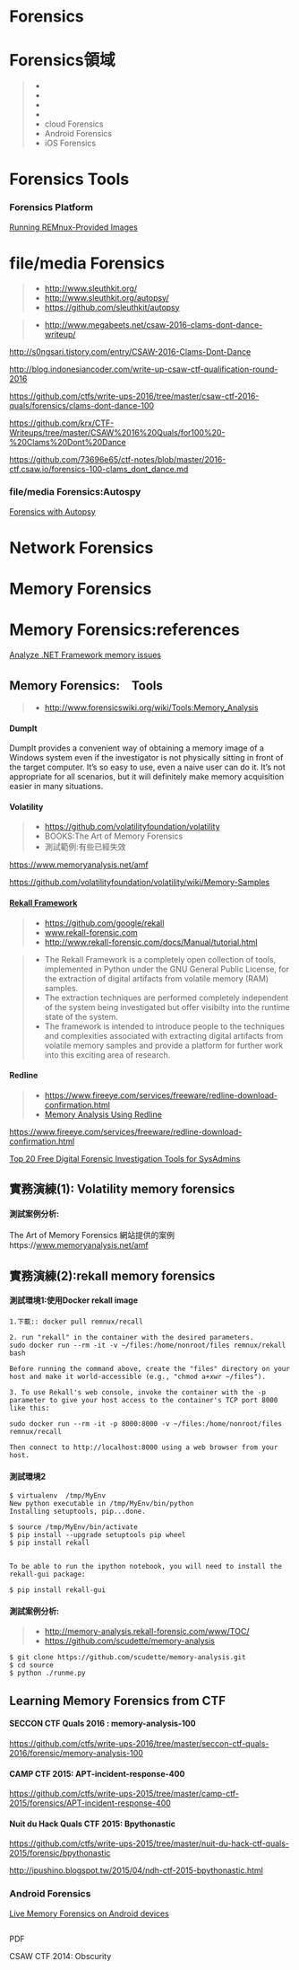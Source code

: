 # Forensics

# Forensics領域
>* 
>* 
>* 
>* 
>* cloud Forensics
>* Android Forensics
>* iOS Forensics

# Forensics Tools

### Forensics Platform

[Running REMnux-Provided Images](https://remnux.org/docs/containers/run-apps/)


# file/media Forensics

>* http://www.sleuthkit.org/
>* http://www.sleuthkit.org/autopsy/
>* https://github.com/sleuthkit/autopsy



>* http://www.megabeets.net/csaw-2016-clams-dont-dance-writeup/

http://s0ngsari.tistory.com/entry/CSAW-2016-Clams-Dont-Dance

http://blog.indonesiancoder.com/write-up-csaw-ctf-qualification-round-2016

https://github.com/ctfs/write-ups-2016/tree/master/csaw-ctf-2016-quals/forensics/clams-dont-dance-100

https://github.com/krx/CTF-Writeups/tree/master/CSAW%2016%20Quals/for100%20-%20Clams%20Dont%20Dance

https://github.com/73696e65/ctf-notes/blob/master/2016-ctf.csaw.io/forensics-100-clams_dont_dance.md


### file/media Forensics:Autospy

[Forensics with Autopsy](https://www.youtube.com/watch?v=Z8p3IMxLMTI)

# Network Forensics


# Memory Forensics

# Memory Forensics:references

[Analyze .NET Framework memory issues](https://msdn.microsoft.com/en-us/library/dn342825.aspx)

## Memory Forensics:　Tools

>* http://www.forensicswiki.org/wiki/Tools:Memory_Analysis

#### DumpIt 

DumpIt provides a convenient way of obtaining a memory image of a Windows system even if the investigator is not physically sitting in front of the target computer. It’s so easy to use, even a naive user can do it. It’s not appropriate for all scenarios, but it will definitely make memory acquisition easier in many situations.

#### Volatility

>* https://github.com/volatilityfoundation/volatility
>* BOOKS:The Art of Memory Forensics
>* 測試範例:有些已經失效

https://www.memoryanalysis.net/amf

https://github.com/volatilityfoundation/volatility/wiki/Memory-Samples


####  [Rekall Framework](http://www.rekall-forensic.com/docs/Manual/overview.html)

>* https://github.com/google/rekall
>* www.rekall-forensic.com
>* http://www.rekall-forensic.com/docs/Manual/tutorial.html

>* The Rekall Framework is a completely open collection of tools, implemented in Python under the GNU General Public License, for the extraction of digital artifacts from volatile memory (RAM) samples. 
>* The extraction techniques are performed completely independent of the system being investigated but offer visibilty into the runtime state of the system. 
>* The framework is intended to introduce people to the techniques and complexities associated with extracting digital artifacts from volatile memory samples and provide a platform for further work into this exciting area of research.

#### Redline

>* https://www.fireeye.com/services/freeware/redline-download-confirmation.html
>* [Memory Analysis Using Redline](http://resources.infosecinstitute.com/memory-analysis-using-redline/#gref)

https://www.fireeye.com/services/freeware/redline-download-confirmation.html

[Top 20 Free Digital Forensic Investigation Tools for SysAdmins](https://techtalk.gfi.com/top-20-free-digital-forensic-investigation-tools-for-sysadmins/)



## 實務演練(1): Volatility memory forensics

#### 測試案例分析:

The Art of Memory Forensics 網站提供的案例https://www.memoryanalysis.net/amf

## 實務演練(2):rekall memory forensics

#### 測試環境1:使用Docker rekall image

```
1.下載:: docker pull remnux/recall

2. run "rekall" in the container with the desired parameters.
sudo docker run --rm -it -v ~/files:/home/nonroot/files remnux/rekall bash

Before running the command above, create the "files" directory on your host and make it world-accessible (e.g., "chmod a+xwr ~/files").

3. To use Rekall's web console, invoke the container with the -p parameter to give your host access to the container's TCP port 8000 like this:

sudo docker run --rm -it -p 8000:8000 -v ~/files:/home/nonroot/files remnux/recall

Then connect to http://localhost:8000 using a web browser from your host.

```

#### 測試環境2

```
$ virtualenv  /tmp/MyEnv
New python executable in /tmp/MyEnv/bin/python
Installing setuptools, pip...done.

$ source /tmp/MyEnv/bin/activate
$ pip install --upgrade setuptools pip wheel
$ pip install rekall


To be able to run the ipython notebook, you will need to install the rekall-gui package:

$ pip install rekall-gui

```
#### 測試案例分析:

>* http://memory-analysis.rekall-forensic.com/www/TOC/
>* https://github.com/scudette/memory-analysis
```
$ git clone https://github.com/scudette/memory-analysis.git
$ cd source
$ python ./runme.py
```




## Learning Memory Forensics from CTF

#### SECCON CTF Quals 2016 : memory-analysis-100

https://github.com/ctfs/write-ups-2016/tree/master/seccon-ctf-quals-2016/forensic/memory-analysis-100



####  CAMP CTF 2015: APT-incident-response-400

https://github.com/ctfs/write-ups-2015/tree/master/camp-ctf-2015/forensics/APT-incident-response-400

#### Nuit du Hack Quals CTF 2015: Bpythonastic

https://github.com/ctfs/write-ups-2015/tree/master/nuit-du-hack-ctf-quals-2015/forensic/bpythonastic

http://ipushino.blogspot.tw/2015/04/ndh-ctf-2015-bpythonastic.html

### Android Forensics
[Live Memory Forensics on Android devices](https://www.slideshare.net/nikoskapios/live-memory-forensics-on-android-devices)

```
```
PDF

CSAW CTF 2014: Obscurity
